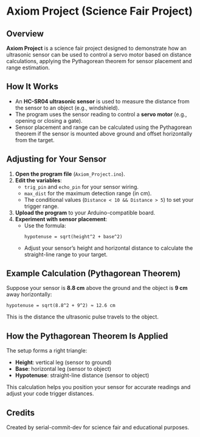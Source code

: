 # Axiom Project (Science Fair Project)

## Overview

**Axiom Project** is a science fair project designed to demonstrate how an ultrasonic sensor can be used to control a servo motor based on distance calculations, applying the Pythagorean theorem for sensor placement and range estimation.

## How It Works

- An **HC-SR04 ultrasonic sensor** is used to measure the distance from the sensor to an object (e.g., windshield).
- The program uses the sensor reading to control a **servo motor** (e.g., opening or closing a gate).
- Sensor placement and range can be calculated using the Pythagorean theorem if the sensor is mounted above ground and offset horizontally from the target.

## Adjusting for Your Sensor

1. **Open the program file** (`Axiom_Project.ino`).
2. **Edit the variables**:  
   - `trig_pin` and `echo_pin` for your sensor wiring.
   - `max_dist` for the maximum detection range (in cm).
   - The conditional values (`Distance < 10 && Distance > 5`) to set your trigger range.
3. **Upload the program** to your Arduino-compatible board.
4. **Experiment with sensor placement**:
    - Use the formula:  
      ```
      hypotenuse = sqrt(height^2 + base^2)
      ```
    - Adjust your sensor’s height and horizontal distance to calculate the straight-line range to your target.

## Example Calculation (Pythagorean Theorem)

Suppose your sensor is **8.8 cm** above the ground and the object is **9 cm** away horizontally:
```
hypotenuse = sqrt(8.8^2 + 9^2) ≈ 12.6 cm
```
This is the distance the ultrasonic pulse travels to the object.

## How the Pythagorean Theorem Is Applied

The setup forms a right triangle:
- **Height**: vertical leg (sensor to ground)
- **Base**: horizontal leg (sensor to object)
- **Hypotenuse**: straight-line distance (sensor to object)

This calculation helps you position your sensor for accurate readings and adjust your code trigger distances.

## Credits

Created by serial-commit-dev for science fair and educational purposes.
